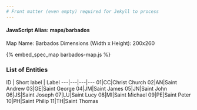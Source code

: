 ```yaml
---
# Front matter (even empty) required for Jekyll to process
---
```


#### JavaScript Alias: maps/barbados

Map Name: Barbados
Dimensions (Width x Height): 200x260



{% embed_spec_map barbados-map.js %}

### List of Entities

ID | Short label | Label
---|---|---|---
01|CC|Christ Church
02|AN|Saint Andrew
03|GE|Saint George
04|JM|Saint James
05|JN|Saint John
06|JS|Saint Joseph
07|LU|Saint Lucy
08|MI|Saint Michael
09|PE|Saint Peter
10|PH|Saint Philip
11|TH|Saint Thomas


